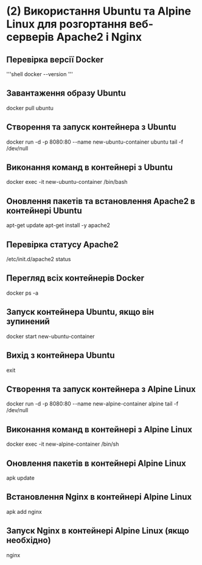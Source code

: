 # (2) Використання Ubuntu та Alpine Linux для розгортання веб-серверів Apache2 і Nginx

## Перевірка версії Docker
'''shell
docker --version
'''
## Завантаження образу Ubuntu
docker pull ubuntu

## Створення та запуск контейнера з Ubuntu
docker run -d -p 8080:80 --name new-ubuntu-container ubuntu tail -f /dev/null

## Виконання команд в контейнері з Ubuntu
docker exec -it new-ubuntu-container /bin/bash

## Оновлення пакетів та встановлення Apache2 в контейнері Ubuntu
apt-get update
apt-get install -y apache2

## Перевірка статусу Apache2
/etc/init.d/apache2 status

## Перегляд всіх контейнерів Docker
docker ps -a

## Запуск контейнера Ubuntu, якщо він зупинений
docker start new-ubuntu-container

## Вихід з контейнера Ubuntu
exit

## Створення та запуск контейнера з Alpine Linux
docker run -d -p 8080:80 --name new-alpine-container alpine tail -f /dev/null

## Виконання команд в контейнері з Alpine Linux
docker exec -it new-alpine-container /bin/sh

## Оновлення пакетів в контейнері Alpine Linux
apk update

## Встановлення Nginx в контейнері Alpine Linux
apk add nginx

## Запуск Nginx в контейнері Alpine Linux (якщо необхідно)
nginx
